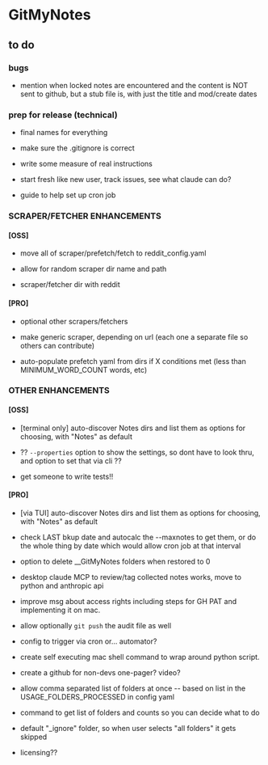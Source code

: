 # GitMyNotes

## to do

### bugs

* mention when locked notes are encountered and the content is NOT sent to github, but a stub file is, with just the title and mod/create dates


### prep for release (technical)

* final names for everything

* make sure the .gitignore is correct

* write some measure of real instructions

* start fresh like new user, track issues, see what claude can do?

* guide to help set up cron job




### SCRAPER/FETCHER ENHANCEMENTS

#### [OSS] 

* move all of scraper/prefetch/fetch to reddit_config.yaml

* allow for random scraper dir name and path

* scraper/fetcher dir with reddit 

#### [PRO] 

* optional other scrapers/fetchers

* make generic scraper, depending on url (each one a separate file so others can contribute)

* auto-populate prefetch yaml from dirs if X conditions met (less than MINIMUM_WORD_COUNT words, etc)




### OTHER ENHANCEMENTS

#### [OSS] 


* [terminal only] auto-discover Notes dirs and list them as options for choosing, with "Notes" as default

* ?? `--properties` option to show the settings, so dont have to look thru, and option to set that via cli ??

* get someone to write tests!!



#### [PRO] 

* [via TUI] auto-discover Notes dirs and list them as options for choosing, with "Notes" as default

* check LAST bkup date and autocalc the --maxnotes to get them, or do the whole thing by date which would allow cron job at that interval

* option to delete __GitMyNotes folders when restored to 0

* desktop claude MCP to review/tag collected notes works, move to python and anthropic api

* improve msg about access rights including steps for GH PAT and implementing it on mac. 

* allow optionally `git push` the audit file as well

* config to trigger via cron or... automator?

* create self executing mac shell command to wrap around python script. 

* create a github for non-devs one-pager? video? 

* allow comma separated list of folders at once -- based on list in the USAGE_FOLDERS_PROCESSED in config yaml

* command to get list of folders and counts so you can decide what to do

* default "_ignore" folder, so when user selects "all folders" it gets skipped

* licensing??




